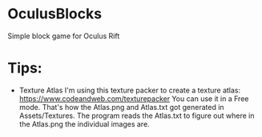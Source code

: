 OculusBlocks
============

Simple block game for Oculus Rift


Tips:
=====

* Texture Atlas
I'm using this texture packer to create a texture atlas:
https://www.codeandweb.com/texturepacker
You can use it in a Free mode. That's how the Atlas.png and Atlas.txt got generated in Assets/Textures.
The program reads the Atlas.txt to figure out where in the Atlas.png the individual images are.
